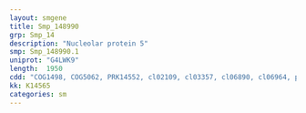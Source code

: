 ```yaml
---
layout: smgene
title: Smp_148990
grp: Smp_14
description: "Nucleolar protein 5"
smp: Smp_148990.1
uniprot: "G4LWK9"
length:  1950
cdd: "COG1498, COG5062, PRK14552, cl02109, cl03357, cl06890, cl06964, pfam01798, pfam08060, pfam08156, smart00931"
kk: K14565
categories: sm
---
```

